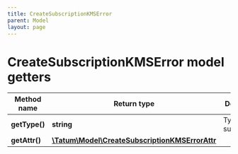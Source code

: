 ```yaml
---
title: CreateSubscriptionKMSError
parent: Model
layout: page
---
```


# CreateSubscriptionKMSError model getters

Method name | Return type | Description | Notes
------------ | ------------- | ------------- | -------------
**getType()** | **string** | Type of the subscription. |
**getAttr()** | [**\Tatum\Model\CreateSubscriptionKMSErrorAttr**](../CreateSubscriptionKMSErrorAttr) |  |


